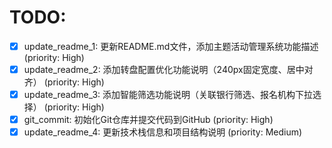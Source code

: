 # TODO:

- [x] update_readme_1: 更新README.md文件，添加主题活动管理系统功能描述 (priority: High)
- [x] update_readme_2: 添加转盘配置优化功能说明（240px固定宽度、居中对齐） (priority: High)
- [x] update_readme_3: 添加智能筛选功能说明（关联银行筛选、报名机构下拉选择） (priority: High)
- [x] git_commit: 初始化Git仓库并提交代码到GitHub (priority: High)
- [x] update_readme_4: 更新技术栈信息和项目结构说明 (priority: Medium)
